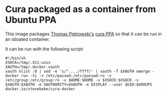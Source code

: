 # Cura packaged as a container from Ubuntu PPA

This image packages [Thomas Pietrowski's](https://launchpad.net/~thopiekar) [cura PPA](https://launchpad.net/~thopiekar/+archive/ubuntu/cura) so that it can be run in an isloated container.

It can be run with the following script:
```
#!/bin/sh
XSOCK=/tmp/.X11-unix
XAUTH=/tmp/.docker.xauth
xauth nlist :0 | sed -e 's/^..../ffff/' | xauth -f $XAUTH nmerge -
docker run -ti -v /etc/passwd:/etc/passwd:ro -v /etc/group:/etc/group:ro -v $HOME:$HOME -v $XSOCK:$XSOCK -v $XAUTH:$XAUTH -e XAUTHORITY=$XAUTH -e DISPLAY --user $UID:$GROUPS docker.io/stevebake/cura-docker
```
